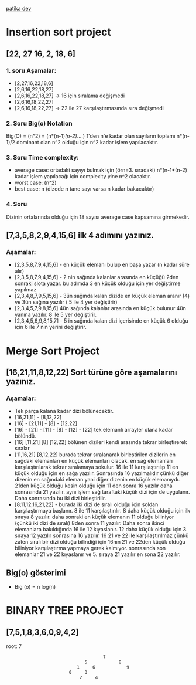
[patika dev](https://app.patika.dev/paths)

# Insertion sort project

## [22, 27 16, 2, 18, 6]

### 1. soru Aşamalar: 

* [2,27,16,22,18,6]
* [2,6,16,22,18,27]
* [2,6,16,22,18,27] -> 16 için sıralama değişmedi
* [2,6,16,18,22,27]
* [2,6,16,18,22,27] -> 22 ile 27 karşılaştırmasında sıra değişmedi


### 2. Soru Big(o) Notation 

Big(O) = (n^2) = (n*(n-1)*(n-2)*....) 1'den n'e kadar olan sayıların toplamı n*(n-1)/2 dominant olan n^2 olduğu için n^2 kadar işlem yapılacaktır.

### 3. Soru Time complexity: 

- average case: ortadaki sayıyı bulmak için (örn=3. sıradaki) n*(n-1*(n-2) kadar işlem yapılacağı için complexity yine n^2 olacaktır.
- worst case: (n^2)
- best case: n (dizede n tane sayı varsa n kadar bakacaktır)

### 4. Soru 

Dizinin ortalarında olduğu için 18 sayısı average case kapsamına girmekedir.


## [7,3,5,8,2,9,4,15,6] ilk 4 adımını yazınız.

### Aşamalar:

- [2,3,5,8,7,9,4,15,6] - en küçük elemanı bulup en başa yazar (n kadar süre alır)
- [2,3,5,8,7,9,4,15,6] - 2 nin sağında kalanlar arasında en küçüğü 2den sonraki slota yazar. bu adımda 3 en küçük olduğu için yer değiştirme yapılmaz
- [2,3,4,8,7,9,5,15,6] - 3ün sağında kalan dizide en küçük eleman aranır (4) ve 3ün sağına yazılır ( 5 ile 4 yer değiştirir)
- [2,3,4,5,7,9,8,15,6] 4ün sağında kalanlar arasında en küçük bulunur 4ün yanına yazılır. 8 ile 5 yer değiştirir.
- [2,3,4,5,6,9,8,15,7] - 5 in sağında kalan dizi içerisinde en küçük 6 olduğu için 6 ile 7 nin yerini değiştirir.





# Merge Sort Project 

## [16,21,11,8,12,22] Sort türüne göre aşamalarını yazınız.

### Aşamalar:

- Tek parça kalana kadar dizi bölünecektir.
- [16,21,11] - [8,12,22]
- [16] - [21,11] - [8] - [12,22]
- [16] - [21] - [11] - [8] - [12] - [22] tek elemanlı arrayler olana kadar bölündü.
- [16] [11,21] [8] [12,22] bölünen dizileri kendi arasında tekrar birleştirerek sıralar
 - [11,16,21] [8,12,22] burada tekrar sıralanarak birleştirilen dizilerin en sağdaki elemanları en küçük elemanları olacak. en sağ elemanları karşılaştırılarak tekrar sıralamaya sokulur. 16 ile 11 karşılaştırılıp 11 en küçük olduğu için en sağa yazılır. Sonrasında 16 yazılmalıdır çünkü diğer dizenin en sağındaki eleman yani diğer dizenin en küçük elemanıydı. 21den küçük olduğu kesin olduğu için 11 den sonra 16 yazılır daha sonrasında 21 yazılır. aynı işlem sağ taraftaki küçük dizi için de uygulanır. Daha sonrasında bu iki dizi birleştirilir.
 - [8,11,12,16,21,22] - burada iki dizi de sıralı olduğu için soldan karşılaştırmaya başlanır. 8 ile 11 karşılaştırılır. 8 daha küçük olduğu için ilk sıraya 8 yazılır. daha sonraki en küçük elemanın 11 olduğu biliniyor (çünkü iki dizi de sıralı) 8den sonra 11 yazılır. Daha sonra ikinci elemanlara bakıldığında 16 ile 12 kıyaslanır. 12 daha küçük olduğu için 3. sıraya 12 yazılır sonrasına 16 yazılır. 16 21 ve 22 ile karşılaştırılmaz çünkü zaten sıralı bir dizi olduğu bilindiği için 16nın 21 ve 22den küçük olduğu biliniyor karşılaştırma yapmaya gerek kalmıyor. sonrasında son elemanlar 21 ve 22 kıyaslanır ve 5. sıraya 21 yazılır en sona 22 yazılır.

 ## Big(o) gösterimi
 - Big (o) = n log(n)


 # BINARY TREE PROJECT

 ## [7,5,1,8,3,6,0,9,4,2]



root: 7

                                         7
                                  5            8
                               1     6            9
                            0     3 
                                2     4

